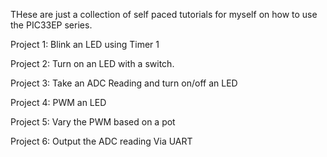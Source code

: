 THese are just a collection of self paced tutorials for myself on how to use the PIC33EP series.

Project 1: Blink an LED using Timer 1

Project 2: Turn on an LED with a switch. 

Project 3: Take an ADC Reading and turn on/off an LED

Project 4: PWM an LED

Project 5: Vary the PWM based on a pot

Project 6: Output the ADC reading Via UART


